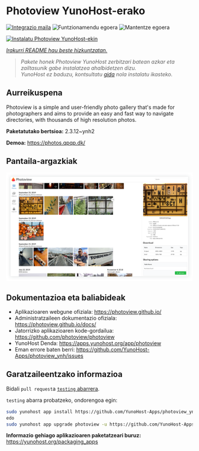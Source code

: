 <!--
Ohart ongi: README hau automatikoki sortu da <https://github.com/YunoHost/apps/tree/master/tools/readme_generator>ri esker
EZ editatu eskuz.
-->

# Photoview YunoHost-erako

[![Integrazio maila](https://dash.yunohost.org/integration/photoview.svg)](https://dash.yunohost.org/appci/app/photoview) ![Funtzionamendu egoera](https://ci-apps.yunohost.org/ci/badges/photoview.status.svg) ![Mantentze egoera](https://ci-apps.yunohost.org/ci/badges/photoview.maintain.svg)

[![Instalatu Photoview YunoHost-ekin](https://install-app.yunohost.org/install-with-yunohost.svg)](https://install-app.yunohost.org/?app=photoview)

*[Irakurri README hau beste hizkuntzatan.](./ALL_README.md)*

> *Pakete honek Photoview YunoHost zerbitzari batean azkar eta zailtasunik gabe instalatzea ahalbidetzen dizu.*  
> *YunoHost ez baduzu, kontsultatu [gida](https://yunohost.org/install) nola instalatu ikasteko.*

## Aurreikuspena

Photoview is a simple and user-friendly photo gallery that's made for photographers and aims to provide an easy and fast way to navigate directories, with thousands of high resolution photos.


**Paketatutako bertsioa:** 2.3.12~ynh2

**Demoa:** <https://photos.qpqp.dk/>

## Pantaila-argazkiak

![Photoview(r)en pantaila-argazkia](./doc/screenshots/screenshot1.png)

## Dokumentazioa eta baliabideak

- Aplikazioaren webgune ofiziala: <https://photoview.github.io/>
- Administratzaileen dokumentazio ofiziala: <https://photoview.github.io/docs/>
- Jatorrizko aplikazioaren kode-gordailua: <https://github.com/photoview/photoview>
- YunoHost Denda: <https://apps.yunohost.org/app/photoview>
- Eman errore baten berri: <https://github.com/YunoHost-Apps/photoview_ynh/issues>

## Garatzaileentzako informazioa

Bidali `pull request`a [`testing` abarrera](https://github.com/YunoHost-Apps/photoview_ynh/tree/testing).

`testing` abarra probatzeko, ondorengoa egin:

```bash
sudo yunohost app install https://github.com/YunoHost-Apps/photoview_ynh/tree/testing --debug
edo
sudo yunohost app upgrade photoview -u https://github.com/YunoHost-Apps/photoview_ynh/tree/testing --debug
```

**Informazio gehiago aplikazioaren paketatzeari buruz:** <https://yunohost.org/packaging_apps>
